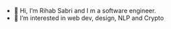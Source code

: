 - 👋 Hi, I’m Rihab Sabri and I m a software engineer.
- 👀 I’m interested in web dev, design, NLP and Crypto

<!---
RihabSabri/RihabSabri is a ✨ special ✨ repository because its `README.md` (this file) appears on your GitHub profile.
You can click the Preview link to take a look at your changes.
--->
